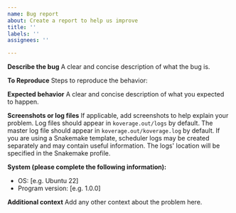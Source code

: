 ```yaml
---
name: Bug report
about: Create a report to help us improve
title: ''
labels: ''
assignees: ''

---
```


**Describe the bug**
A clear and concise description of what the bug is.

**To Reproduce**
Steps to reproduce the behavior:

**Expected behavior**
A clear and concise description of what you expected to happen.

**Screenshots or log files**
If applicable, add screenshots to help explain your problem.
Log files should appear in `koverage.out/logs` by default.
The master log file should appear in `koverage.out/koverage.log` by default.
If you are using a Snakemake template, scheduler logs may be created separately and may contain useful information. The logs' location will be specified in the Snakemake profile.

**System (please complete the following information):**
 - OS: [e.g. Ubuntu 22]
 - Program version: [e.g. 1.0.0]

**Additional context**
Add any other context about the problem here.
